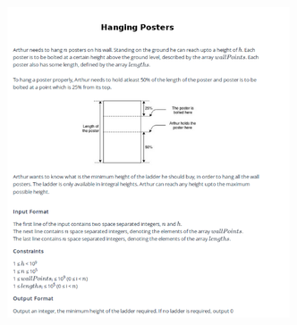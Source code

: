 ![Hanging Posters](https://github.com/abhimanoj/S1-Java-Programming-Problems-Solutions/blob/master/Hanging%20Posters/HangingPosters.png)
